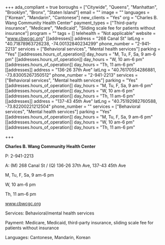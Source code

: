 +++
ada_compliant = true
boroughs = ["Citywide", "Queens", "Manhattan", "Brooklyn", "Bronx", "Staten Island"]
email = ""
image = ""
languages = ["Korean", "Mandarin", "Cantonese"]
new_clients = "Yes"
org = "Charles B. Wang Community Health Center"
payment_types = ["Third-party insurance", "Medicare", "Medicaid", "Sliding scale fee for patients without insurance"]
program = ""
tags = []
telehealth = "Not applicable"
website = "www.cbwcgc.org"
[[addresses]]
address = "268 Canal St"
latLng = "40.71878963726238, -74.00132840234299"
phone_number = "2-941-2213"
services = ["Behavioral services", "Mental health services"]
parking = "Yes"
[[addresses.hours_of_operation]]
day_hours = "M, Tu, F, Sa, 9 am-6 pm"
[[addresses.hours_of_operation]]
day_hours = "W, 10 am-6 pm"
[[addresses.hours_of_operation]]
day_hours = "Th, 11 am-6 pm"
[[addresses]]
address = "136-26 37th Ave"
latLng = "40.76170554286881, -73.83005267350512"
phone_number = "2-941-2213"
services = ["Behavioral services", "Mental health services"]
parking = "Yes"
[[addresses.hours_of_operation]]
day_hours = "M, Tu, F, Sa, 9 am-6 pm"
[[addresses.hours_of_operation]]
day_hours = "W, 10 am-6 pm"
[[addresses.hours_of_operation]]
day_hours = "Th, 11 am-6 pm"
[[addresses]]
address = "137-43 45th Ave"
latLng = "40.75192982760588, -73.82200221212504"
phone_number = ""
services = ["Behavioral services", "Mental health services"]
parking = "Yes"
[[addresses.hours_of_operation]]
day_hours = "M, Tu, F, Sa, 9 am-6 pm"
[[addresses.hours_of_operation]]
day_hours = "W, 10 am-6 pm"
[[addresses.hours_of_operation]]
day_hours = "Th, 11 am-6 pm"

+++

**Charles B. Wang Community Health Center**

P: 2-941-2213

A: (M) 268 Canal St / (Q) 136-26 37th Ave, 137-43 45th Ave

M, Tu, F, Sa, 9 am-6 pm

W, 10 am-6 pm

Th, 11 am-6 pm

www.cbwcgc.org

Services: Behavioral/mental health services

Payment: Medicare, Medicaid, third-party insurance, sliding scale fee for patients without insurance

Languages: Cantonese, Mandarin, Korean
